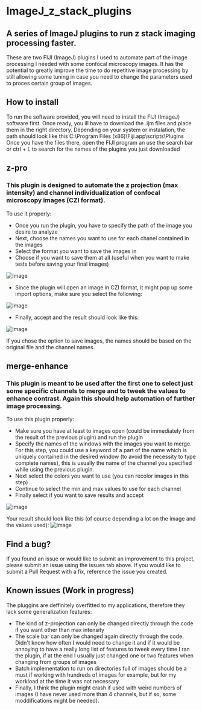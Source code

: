 # ImageJ_z_stack_plugins
## A series of ImageJ plugins to run z stack imaging processing faster.
These are two FIJI (ImageJ) plugins I used to automate part of the image processing I needed with some confocal microscopy images. It has the potential to greatly improve the time to do repetitive image processing by still allowing some tuning in case you need to change the parameters used to proces certain group of images.

## How to install
To run the software provided, you will need to install the FIJI (ImageJ) software first. Once ready, you ill have to download the .ijm files and place them in the right directory. 
Depending on your system or instalation, the path should look like this
C:\Program Files (x86)\Fiji.app\scripts\Plugins
Once you have the files there, open the FIJI program an use the search bar or ctrl + L to search for the names of the plugins you just downloaded

## z-pro
### This plugin is designed to automate the z projection (max intensity) and channel individualization of confocal microscopy images (CZI format).
To use it properly:
- Once you run the plugin, you have to specify the path of the image you desire to analyze
- Next, choose the names you want to use for each chanel contained in the images
- Select the format you want to save the images in
- Choose if you want to save them at all (useful when you want to make tests before saving your final images)

![image](https://github.com/user-attachments/assets/2e4d1eb5-bd27-45f4-8911-a5c55a10bb4e)

- Since the plugin will open an image in CZI format, it might pop up some import options, make sure you select the following:

![image](https://github.com/user-attachments/assets/b17296fa-0cb9-4bb7-82c5-3e43723a48ef)

- Finally, accept and the result should look like this:

![image](https://github.com/user-attachments/assets/c40c5c8d-52b2-4ac0-a437-b652dfe28210)

If you chose the option to save images, the names should be based on the original file and the channel names.




## merge-enhance
### This plugin is meant to be used after the first one to select just some specific channels to merge and to tweek the values to enhance contrast. Again this should help automation of further image processing.
To use this plugin properly:
- Make sure you have at least to images open (could be immediately from the result of the previous plugin) and run the plugin
- Specify the names of the windows with the images you want to merge. For this step, you could use a keyword of a part of the name which is uniquely contained in the desired window (to avoid the necessity to type complete names), this is usually the name of the channel you specified while using the previous plugin.
- Next select the colors you want to use (you can recolor images in this step)
- Continue to select the min and max values to use for each channel
- Finally select if you want to save results and accept

![image](https://github.com/user-attachments/assets/4078c08b-ee3d-417f-8fe1-e0baab6b3838)

Your result should look like this (of course depending a lot on the image and the values used):
![image](https://github.com/user-attachments/assets/a79bf786-d77e-4efa-8895-f0c529c3ca18)



## Find a bug?
If you found an issue or would like to submit an improvement to this project, please submit an issue using the issues tab above. If you would like to submit a Pull Request with a fix, reference the issue you created.

## Known issues (Work in progress)
The pluggins are deffinitely overfitted to my applications, therefore they lack some generalization features:
- The kind of z-projection can only be changed directly through the code if you want other than max intensity
- The scale bar can only be changed again directly through the code. Didn't know how often I would need to change it and if it would be annoying to have a really long list of features to tweek every time I ran the plugin, if at the end I usually just changed one or two features when changing from groups of images
- Batch implementation to run on directories full of images should be a must if working with hundreds of images for example, but for my workload at the time it was not necessary
- Finally, I think the plugin might crash if used with weird numbers of images (I have never used more than 4 channels, but if so, some moddifications might be needed).
